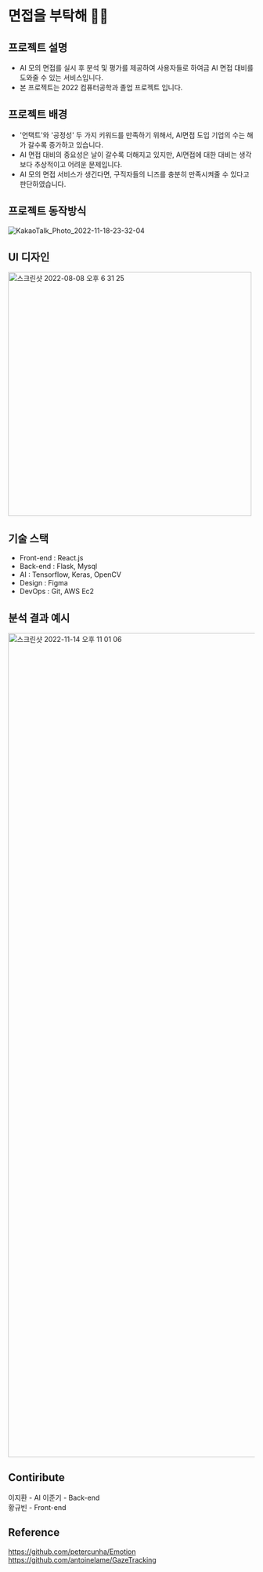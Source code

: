 # 면접을 부탁해 🙋‍♂️ 

## 프로젝트 설명
- AI 모의 면접를 실시 후 분석 및 평가를 제공하여 사용자들로 하여금 AI 면접 대비를 도와줄 수 있는 서비스입니다.
- 본 프로젝트는 2022 컴퓨터공학과 졸업 프로젝트 입니다.

## 프로젝트 배경
- '언택트'와 '공정성' 두 가지 키워드를 만족하기 위해서, AI면접 도입 기업의 수는 해가 갈수록 증가하고 있습니다.
- AI 면접 대비의 중요성은 날이 갈수록 더해지고 있지만, AI면접에 대한 대비는 생각보다 추상적이고 어려운 문제입니다.
- AI 모의 면접 서비스가 생긴다면, 구직자들의 니즈를 충분히 만족시켜줄 수 있다고 판단하였습니다.

## 프로젝트 동작방식
![KakaoTalk_Photo_2022-11-18-23-32-04](https://user-images.githubusercontent.com/70309113/202835411-0489ce5d-d622-46b7-8d27-1b6abd54d255.png)

## UI 디자인
<img width="497" alt="스크린샷 2022-08-08 오후 6 31 25" src="https://user-images.githubusercontent.com/70309113/183386903-b979d1cc-269d-432c-adf1-e07ad4656e32.png">


## 기술 스택
- Front-end : React.js
- Back-end : Flask, Mysql
- AI : Tensorflow, Keras, OpenCV
- Design : Figma
- DevOps : Git, AWS Ec2

## 분석 결과 예시
<img width="1680" alt="스크린샷 2022-11-14 오후 11 01 06" src="https://user-images.githubusercontent.com/70309113/202835445-c2820ec1-bea7-4da9-9503-2f583d2d3dfd.png">

## Contiribute
이지환 - AI
이준기 - Back-end  
황규빈 - Front-end

## Reference
https://github.com/petercunha/Emotion   
https://github.com/antoinelame/GazeTracking  
